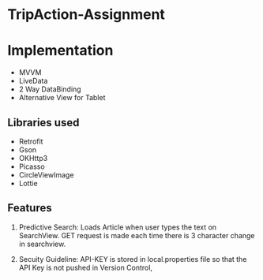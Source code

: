 # TripAction-Assignment

# Implementation

 - MVVM
 - LiveData
 - 2 Way DataBinding
 - Alternative View for Tablet
 

## Libraries used 

 - Retrofit
 - Gson
 - OKHttp3 
 - Picasso
 - CircleViewImage
 - Lottie

## Features

1) Predictive Search: Loads Article when user types the text on SearchView. GET request is made each time there is 3 character change in searchview.

2) Secuity Guideline: API-KEY is stored in local.properties file so that the API Key is not pushed in Version Control,


